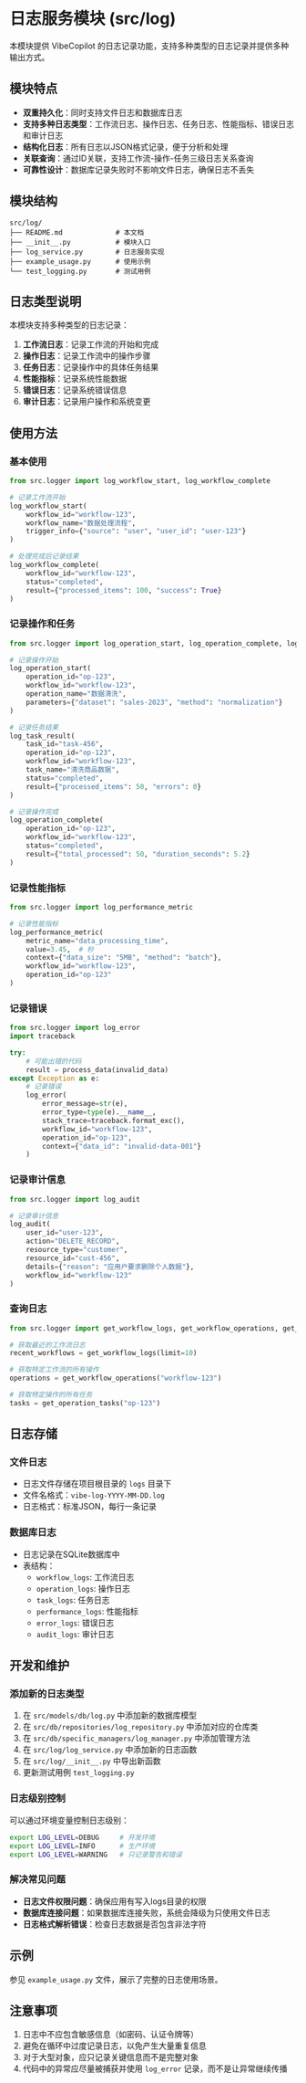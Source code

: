 # 日志服务模块 (src/log)

本模块提供 VibeCopilot 的日志记录功能，支持多种类型的日志记录并提供多种输出方式。

## 模块特点

- **双重持久化**：同时支持文件日志和数据库日志
- **支持多种日志类型**：工作流日志、操作日志、任务日志、性能指标、错误日志和审计日志
- **结构化日志**：所有日志以JSON格式记录，便于分析和处理
- **关联查询**：通过ID关联，支持工作流-操作-任务三级日志关系查询
- **可靠性设计**：数据库记录失败时不影响文件日志，确保日志不丢失

## 模块结构

```
src/log/
├── README.md             # 本文档
├── __init__.py           # 模块入口
├── log_service.py        # 日志服务实现
├── example_usage.py      # 使用示例
└── test_logging.py       # 测试用例
```

## 日志类型说明

本模块支持多种类型的日志记录：

1. **工作流日志**：记录工作流的开始和完成
2. **操作日志**：记录工作流中的操作步骤
3. **任务日志**：记录操作中的具体任务结果
4. **性能指标**：记录系统性能数据
5. **错误日志**：记录系统错误信息
6. **审计日志**：记录用户操作和系统变更

## 使用方法

### 基本使用

```python
from src.logger import log_workflow_start, log_workflow_complete

# 记录工作流开始
log_workflow_start(
    workflow_id="workflow-123",
    workflow_name="数据处理流程",
    trigger_info={"source": "user", "user_id": "user-123"}
)

# 处理完成后记录结果
log_workflow_complete(
    workflow_id="workflow-123",
    status="completed",
    result={"processed_items": 100, "success": True}
)
```

### 记录操作和任务

```python
from src.logger import log_operation_start, log_operation_complete, log_task_result

# 记录操作开始
log_operation_start(
    operation_id="op-123",
    workflow_id="workflow-123",
    operation_name="数据清洗",
    parameters={"dataset": "sales-2023", "method": "normalization"}
)

# 记录任务结果
log_task_result(
    task_id="task-456",
    operation_id="op-123",
    workflow_id="workflow-123",
    task_name="清洗商品数据",
    status="completed",
    result={"processed_items": 50, "errors": 0}
)

# 记录操作完成
log_operation_complete(
    operation_id="op-123",
    workflow_id="workflow-123",
    status="completed",
    result={"total_processed": 50, "duration_seconds": 5.2}
)
```

### 记录性能指标

```python
from src.logger import log_performance_metric

# 记录性能指标
log_performance_metric(
    metric_name="data_processing_time",
    value=3.45,  # 秒
    context={"data_size": "5MB", "method": "batch"},
    workflow_id="workflow-123",
    operation_id="op-123"
)
```

### 记录错误

```python
from src.logger import log_error
import traceback

try:
    # 可能出错的代码
    result = process_data(invalid_data)
except Exception as e:
    # 记录错误
    log_error(
        error_message=str(e),
        error_type=type(e).__name__,
        stack_trace=traceback.format_exc(),
        workflow_id="workflow-123",
        operation_id="op-123",
        context={"data_id": "invalid-data-001"}
    )
```

### 记录审计信息

```python
from src.logger import log_audit

# 记录审计信息
log_audit(
    user_id="user-123",
    action="DELETE_RECORD",
    resource_type="customer",
    resource_id="cust-456",
    details={"reason": "应用户要求删除个人数据"},
    workflow_id="workflow-123"
)
```

### 查询日志

```python
from src.logger import get_workflow_logs, get_workflow_operations, get_operation_tasks

# 获取最近的工作流日志
recent_workflows = get_workflow_logs(limit=10)

# 获取特定工作流的所有操作
operations = get_workflow_operations("workflow-123")

# 获取特定操作的所有任务
tasks = get_operation_tasks("op-123")
```

## 日志存储

### 文件日志

- 日志文件存储在项目根目录的 `logs` 目录下
- 文件名格式：`vibe-log-YYYY-MM-DD.log`
- 日志格式：标准JSON，每行一条记录

### 数据库日志

- 日志记录在SQLite数据库中
- 表结构：
  - `workflow_logs`: 工作流日志
  - `operation_logs`: 操作日志
  - `task_logs`: 任务日志
  - `performance_logs`: 性能指标
  - `error_logs`: 错误日志
  - `audit_logs`: 审计日志

## 开发和维护

### 添加新的日志类型

1. 在 `src/models/db/log.py` 中添加新的数据库模型
2. 在 `src/db/repositories/log_repository.py` 中添加对应的仓库类
3. 在 `src/db/specific_managers/log_manager.py` 中添加管理方法
4. 在 `src/log/log_service.py` 中添加新的日志函数
5. 在 `src/log/__init__.py` 中导出新函数
6. 更新测试用例 `test_logging.py`

### 日志级别控制

可以通过环境变量控制日志级别：

```bash
export LOG_LEVEL=DEBUG     # 开发环境
export LOG_LEVEL=INFO      # 生产环境
export LOG_LEVEL=WARNING   # 只记录警告和错误
```

### 解决常见问题

- **日志文件权限问题**：确保应用有写入logs目录的权限
- **数据库连接问题**：如果数据库连接失败，系统会降级为只使用文件日志
- **日志格式解析错误**：检查日志数据是否包含非法字符

## 示例

参见 `example_usage.py` 文件，展示了完整的日志使用场景。

## 注意事项

1. 日志中不应包含敏感信息（如密码、认证令牌等）
2. 避免在循环中过度记录日志，以免产生大量重复信息
3. 对于大型对象，应只记录关键信息而不是完整对象
4. 代码中的异常应尽量被捕获并使用 `log_error` 记录，而不是让异常继续传播
